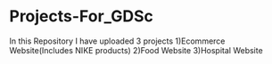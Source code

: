 # Projects-For_GDSc
In this Repository I have uploaded 3 projects
1)Ecommerce Website(Includes NIKE products)
2)Food Website
3)Hospital Website
